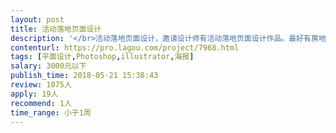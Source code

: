 ```yaml
---                
layout: post       
title: 活动落地页面设计           
description: '</br>活动落地页面设计，邀请设计师有活动落地页面设计作品。最好有房地产大会活动经验的设计师，或者有房地产海报设计，房地产营销运营推广品册设计经验优先。</br>'     
contenturl: https://pro.lagou.com/project/7968.html      
tags: [平面设计,Photoshop,illustrator,海报]            
salary: 3000元以下          
publish_time: 2018-05-21 15:38:43         
review: 1075人                   
apply: 19人                   
recommend: 1人                   
time_range: 小于1周              
---                 
```


